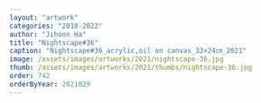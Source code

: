 ```yaml
---
layout: "artwork"
categories: "2018-2022"
author: "Jihoon Ha"
title: "Nightscape#36"
caption: "Nightscape#36_acrylic,oil on canvas_33×24㎝_2021"
image: /assets/images/artworks/2021/nightscape-36.jpg
thumb: /assets/images/artworks/2021/thumbs/nightscape-36.jpg
order: 742
orderByYear: 2021029
---
```


